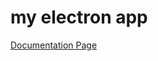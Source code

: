 # my electron app
 
[Documentation Page](https://donttestturing.github.io/testElectronApp/documentation/index.html)
